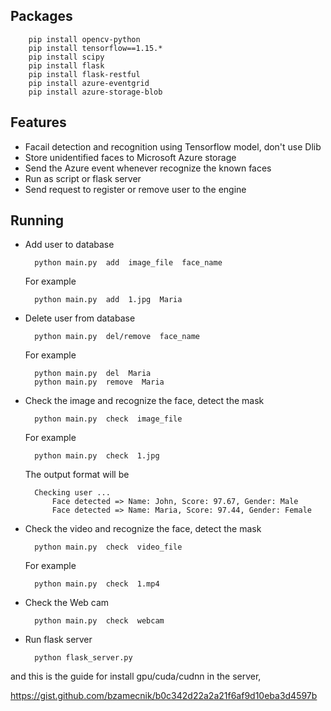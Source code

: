 
## Packages

        pip install opencv-python
        pip install tensorflow==1.15.*
        pip install scipy
        pip install flask
        pip install flask-restful
        pip install azure-eventgrid
        pip install azure-storage-blob


## Features

- Facail detection and recognition using Tensorflow model, don't use Dlib
- Store unidentified faces to Microsoft Azure storage
- Send the Azure event whenever recognize the known faces
- Run as script or flask server
- Send request to register or remove user to the engine


## Running

- Add user to database

        python main.py  add  image_file  face_name
        
    For example
    
        python main.py  add  1.jpg  Maria
        
- Delete user from database

        python main.py  del/remove  face_name
        
    For example
    
        python main.py  del  Maria
        python main.py  remove  Maria
        
- Check the image and recognize the face, detect the mask

        python main.py  check  image_file
        
    For example
    
        python main.py  check  1.jpg
        
    The output format will be
    
        Checking user ...
            Face detected => Name: John, Score: 97.67, Gender: Male
            Face detected => Name: Maria, Score: 97.44, Gender: Female
            
- Check the video and recognize the face, detect the mask

        python main.py  check  video_file
        
    For example
    
        python main.py  check  1.mp4
        
- Check the Web cam

        python main.py  check  webcam
        
- Run flask server

        python flask_server.py



and this is the guide for install gpu/cuda/cudnn in the server,

https://gist.github.com/bzamecnik/b0c342d22a2a21f6af9d10eba3d4597b